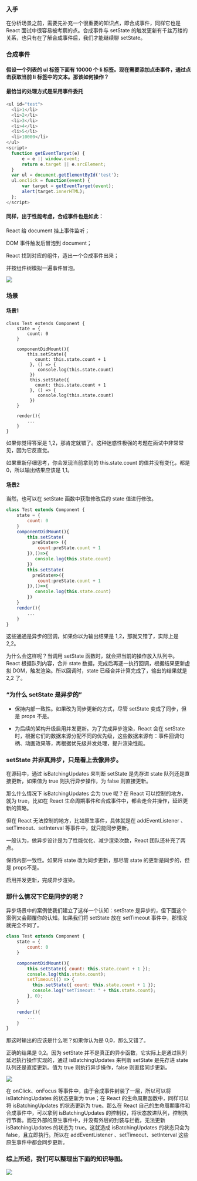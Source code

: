 ### 入手
在分析场景之前，需要先补充一个很重要的知识点，即合成事件，同样它也是 React 面试中很容易被考察的点。合成事件与 setState 的触发更新有千丝万缕的关系，也只有在了解合成事件后，我们才能继续聊 setState。

### 合成事件

#### 假设一个列表的 ul 标签下面有 10000 个 li 标签。现在需要添加点击事件，通过点击获取当前 li 标签中的文本。那该如何操作？

#### 最恰当的处理方式是采用事件委托

```js
<ul id="test">
  <li>1</li>
  <li>2</li>
  <li>3</li>
  <li>4</li>
  <li>5</li>
  <li>10000</li>
</ul>
<script>
  function getEventTarget(e) {
      e = e || window.event;
      return e.target || e.srcElement; 
  }
  var ul = document.getElementById('test');
  ul.onclick = function(event) {
      var target = getEventTarget(event);
      alert(target.innerHTML);
  };
</script>
```

#### 同样，出于性能考虑，合成事件也是如此：

React 给 document 挂上事件监听；

DOM 事件触发后冒泡到 document；

React 找到对应的组件，造出一个合成事件出来；

并按组件树模拟一遍事件冒泡。

![](https://raw.githubusercontent.com/21haoxingxiu/picture/master/blog/20210302165746.png)

### 场景

#### 场景1

```
class Test extends Component {
    state = {
        count: 0
    }

    componentDidMount(){
        this.setState({
           count: this.state.count + 1
         }, () => {
            console.log(this.state.count)
         })
         this.setState({
           count: this.state.count + 1
         }, () => {
            console.log(this.state.count)
         })
    }

    render(){
        ...
    }
}
```

如果你觉得答案是 1,2，那肯定就错了。这种迷惑性极强的考题在面试中非常常见，因为它反直觉。

如果重新仔细思考，你会发现当前拿到的 this.state.count 的值并没有变化，都是 0，所以输出结果应该是 1,1。

#### 场景2

当然，也可以在 setState 函数中获取修改后的 state 值进行修改。

```js
class Test extends Component {
    state = {
        count: 0
    }
    componentDidMount(){
        this.setState(
          preState=> ({
            count:preState.count + 1
        }),()=>{
           console.log(this.state.count)
        })
        this.setState(
          preState=>({
            count:preState.count + 1
        }),()=>{
           console.log(this.state.count)
        })
    }
    render(){
        ...
    }
}
```

这些通通是异步的回调，如果你以为输出结果是 1,2，那就又错了，实际上是 2,2。

为什么会这样呢？当调用 setState 函数时，就会把当前的操作放入队列中。React 根据队列内容，合并 state 数据，完成后再逐一执行回调，根据结果更新虚拟 DOM，触发渲染。所以回调时，state 已经合并计算完成了，输出的结果就是 2,2 了。


### “为什么 setState 是异步的”

- 保持内部一致性。如果改为同步更新的方式，尽管 setState 变成了同步，但是 props 不是。

- 为后续的架构升级启用并发更新。为了完成异步渲染，React 会在 setState 时，根据它们的数据来源分配不同的优先级，这些数据来源有：事件回调句柄、动画效果等，再根据优先级并发处理，提升渲染性能。


### setState 并非真异步，只是看上去像异步。

在源码中，通过 isBatchingUpdates 来判断
setState 是先存进 state 队列还是直接更新，如果值为 true 则执行异步操作，为 false 则直接更新。

那么什么情况下 isBatchingUpdates 会为 true 呢？在 React 可以控制的地方，就为 true，比如在 React 生命周期事件和合成事件中，都会走合并操作，延迟更新的策略。

但在 React 无法控制的地方，比如原生事件，具体就是在 addEventListener 、setTimeout、setInterval 等事件中，就只能同步更新。

一般认为，做异步设计是为了性能优化、减少渲染次数，React 团队还补充了两点。

保持内部一致性。如果将 state 改为同步更新，那尽管 state 的更新是同步的，但是 props不是。

启用并发更新，完成异步渲染。

### 那什么情况下它是同步的呢？

异步场景中的案例使我们建立了这样一个认知：setState 是异步的，但下面这个案例又会颠覆你的认知。如果我们将 setState 放在 setTimeout 事件中，那情况就完全不同了。

```js
class Test extends Component {
    state = {
        count: 0
    }

    componentDidMount(){
        this.setState({ count: this.state.count + 1 });
        console.log(this.state.count);
        setTimeout(() => {
          this.setState({ count: this.state.count + 1 });
          console.log("setTimeout: " + this.state.count);
        }, 0);
    }

    render(){
        ...
    }
}
```

那这时输出的应该是什么呢？如果你认为是 0,0，那么又错了。

正确的结果是 0,2。因为 setState 并不是真正的异步函数，它实际上是通过队列延迟执行操作实现的，通过 isBatchingUpdates 来判断 setState 是先存进 state 队列还是直接更新。值为 true 则执行异步操作，false 则直接同步更新。

![](https://raw.githubusercontent.com/21haoxingxiu/picture/master/blog/20210302171148.png)

在 onClick、onFocus 等事件中，由于合成事件封装了一层，所以可以将 isBatchingUpdates 的状态更新为 true；在 React 的生命周期函数中，同样可以将 isBatchingUpdates 的状态更新为 true。那么在 React 自己的生命周期事件和合成事件中，可以拿到 isBatchingUpdates 的控制权，将状态放进队列，控制执行节奏。而在外部的原生事件中，并没有外层的封装与拦截，无法更新 isBatchingUpdates 的状态为 true。这就造成 isBatchingUpdates 的状态只会为 false，且立即执行。所以在 addEventListener 、setTimeout、setInterval 这些原生事件中都会同步更新。

### 综上所述，我们可以整理出下面的知识导图。

![](https://raw.githubusercontent.com/21haoxingxiu/picture/master/blog/20210302170131.png)



